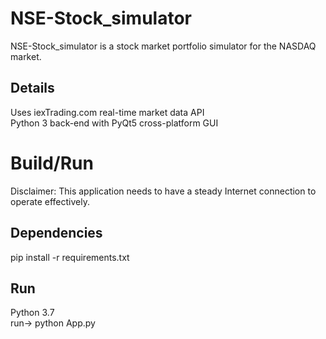 # NSE-Stock_simulator
NSE-Stock_simulator is a stock market portfolio simulator for the NASDAQ market. 


## Details

Uses iexTrading.com real-time market data API  
Python 3 back-end with PyQt5 cross-platform GUI

# Build/Run

Disclaimer: This application needs to have a steady Internet connection to operate effectively.  

## Dependencies
pip install -r requirements.txt


## Run

Python 3.7    
run-> python App.py
